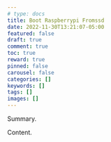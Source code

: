 ```yaml
---
# type: docs 
title: Boot Raspberrypi Fromssd
date: 2022-11-30T13:21:07-05:00
featured: false
draft: true
comment: true
toc: true
reward: true
pinned: false
carousel: false
categories: []
keywords: []
tags: []
images: []
---
```


Summary.

<!--more-->

Content.
